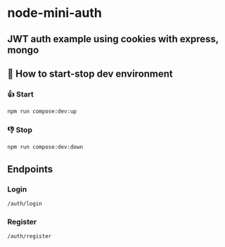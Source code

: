 # node-mini-auth

## JWT auth example using cookies with express, mongo

## 🚧 How to start-stop dev environment

### 👍 Start

```bash
npm run compose:dev:up
```

### 👎 Stop

```bash
npm run compose:dev:down
```

## Endpoints

### Login

```bash
/auth/login
```

### Register

```bash
/auth/register
```
